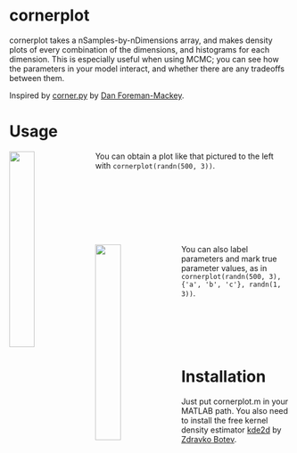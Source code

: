 # cornerplot

cornerplot takes a nSamples-by-nDimensions array, and makes density plots of every combination of the dimensions, and histograms for each dimension.
This is especially useful when using MCMC; you can see how the parameters in your model interact, and whether there are any tradeoffs between them.

Inspired by [corner.py](https://github.com/dfm/corner.py) by [Dan Foreman-Mackey](http://dan.iel.fm/).


# Usage
<img src="http://wtadler.com/picdrop/cornerplot.png" width=30% align="left" />

You can obtain a plot like that pictured to the left with `cornerplot(randn(500, 3))`.
<br />
<br />
<br />
<br />
<br />
<br />
<br />
<br />


<img src="http://wtadler.com/picdrop/cornerplot_labels.png" width=30% align="left" />

You can also label parameters and mark true parameter values, as in `cornerplot(randn(500, 3), {'a', 'b', 'c'}, randn(1, 3))`.
<br />
<br />
<br />
<br />
<br />
<br />

# Installation
Just put cornerplot.m in your MATLAB path. You also need to install the free kernel density estimator [kde2d](http://www.mathworks.com/matlabcentral/fileexchange/17204-kernel-density-estimation) by [Zdravko Botev](http://web.maths.unsw.edu.au/~zdravkobotev/).
